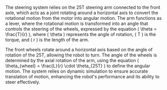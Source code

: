 The steering system relies on the 25T steering arm connected to the front axle, which acts as a joint rotating around a horizontal axis to convert the rotational motion from the motor into angular motion. The arm functions as a lever, where the rotational motion is transformed into an angle that controls the steering of the wheels, expressed by the equation \( \theta = \frac{T}{r} \), where \( \theta \) represents the angle of rotation, \( T \) is the torque, and \( r \) is the length of the arm.

The front wheels rotate around a horizontal axis based on the angle of rotation of the 25T, allowing the robot to turn. The angle of the wheels is determined by the axial rotation of the arm, using the equation \( \theta_{wheel} = \frac{L}{r} \cdot \theta_{25T} \) to define the angular motion. The system relies on dynamic simulation to ensure accurate translation of motion, enhancing the robot's performance and its ability to steer effectively.
